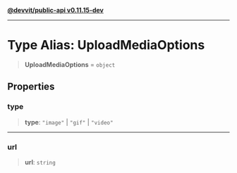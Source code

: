 [**@devvit/public-api v0.11.15-dev**](../README.md)

---

# Type Alias: UploadMediaOptions

> **UploadMediaOptions** = `object`

## Properties

<a id="type"></a>

### type

> **type**: `"image"` \| `"gif"` \| `"video"`

---

<a id="url"></a>

### url

> **url**: `string`
